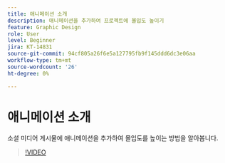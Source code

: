 ```yaml
---
title: 애니메이션 소개
description: 애니메이션을 추가하여 프로젝트에 몰입도 높이기
feature: Graphic Design
role: User
level: Beginner
jira: KT-14831
source-git-commit: 94cf805a26f6e5a127795fb9f145ddd6dc3e06aa
workflow-type: tm+mt
source-wordcount: '26'
ht-degree: 0%

---
```


# 애니메이션 소개

소셜 미디어 게시물에 애니메이션을 추가하여 몰입도를 높이는 방법을 알아봅니다.

>[!VIDEO](https://video.tv.adobe.com/v/3426975?quality=12&learn=on&hidetitle=true)
